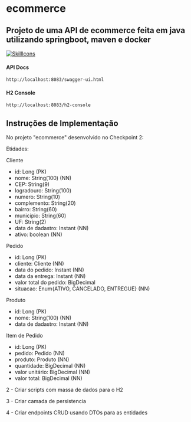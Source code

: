 # ecommerce

## Projeto de uma API de ecommerce feita em java utilizando springboot, maven e docker 

[![SkillIcons](https://skillicons.dev/icons?i=java,spring,docker)](https://skillicons.dev)

#### API Docs

```
http://localhost:8083/swagger-ui.html
```

#### H2 Console

```
http://localhost:8083/h2-console
```

## Instruções de Implementação

No projeto "ecommerce" desenvolvido no Checkpoint 2:

Etidades:

Cliente

- id: Long (PK)
- nome: String(100) (NN)
- CEP: String(9)
- logradouro: String(100)
- numero: String(10)
- complemento: String(20)
- bairro: String(60)
- municipio: String(60)
- UF: String(2)
- data de dadastro: Instant (NN)
- ativo: boolean  (NN)

Pedido

- id: Long (PK)
- cliente: Cliente  (NN)
- data do pedido: Instant  (NN)
- data da entrega: Instant  (NN)
- valor total do pedido: BigDecimal
- situacao: Enum{ATIVO, CANCELADO, ENTREGUE} (NN)

Produto

- id: Long (PK)
- nome: String(100) (NN)
- data de dadastro: Instant (NN)

Item de Pedido

- id: Long (PK)
- pedido: Pedido (NN)
- produto: Produto (NN)
- quantidade: BigDecimal (NN)
- valor unitário: BigDecimal (NN)
- valor total: BigDecimal (NN)

2 - Criar scripts com massa de dados para o H2

3 - Criar camada de persistencia

4 - Criar endpoints CRUD usando DTOs para as entidades
